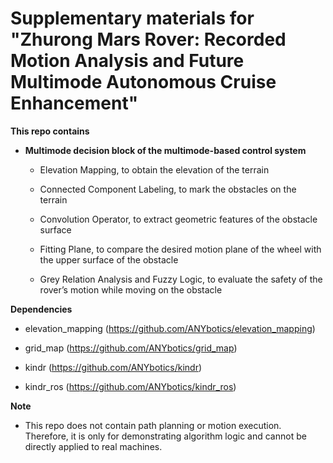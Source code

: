 # Supplementary materials for "Zhurong Mars Rover: Recorded Motion Analysis and Future Multimode Autonomous Cruise Enhancement"

**This repo contains**

- __Multimode decision block of the multimode-based control system__

    - Elevation Mapping, to obtain the elevation of the terrain

    - Connected Component Labeling, to mark the obstacles on the terrain

    - Convolution Operator, to extract geometric features of the obstacle surface

    - Fitting Plane, to compare the desired motion plane of the wheel with the upper surface of the obstacle

    - Grey Relation Analysis and Fuzzy Logic, to evaluate the safety of the rover’s motion while moving on the obstacle

**Dependencies**

- elevation_mapping (https://github.com/ANYbotics/elevation_mapping)

- grid_map (https://github.com/ANYbotics/grid_map)

- kindr (https://github.com/ANYbotics/kindr)

- kindr_ros (https://github.com/ANYbotics/kindr_ros)

**Note**

- This repo does not contain path planning or motion execution. Therefore, it is only for demonstrating algorithm logic and cannot be directly applied to real machines.